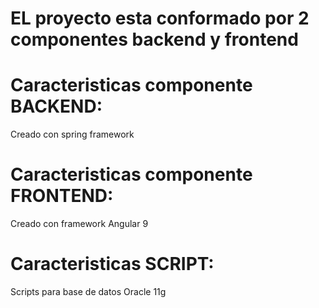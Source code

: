 # EL proyecto esta conformado por 2 componentes backend y frontend
# Caracteristicas componente BACKEND:
Creado con spring framework

# Caracteristicas componente FRONTEND:
Creado con framework Angular 9

# Caracteristicas SCRIPT:
Scripts para base de datos Oracle 11g
